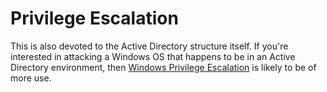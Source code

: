 # Privilege Escalation

This is also devoted to the Active Directory structure itself.  If you're interested in attacking a Windows OS that happens to be in an Active Directory environment, then [Windows Privilege Escalation](https://booj.gitbook.io/virgil/~/edit/primary/windows-active-directory/privilege-escalation) is likely to be of more use.



